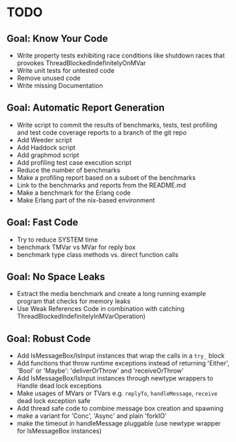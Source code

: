 TODO
====

## Goal: Know Your Code 

* Write property tests exhibiting race
  conditions like shutdown races that
  provokes ThreadBlockedIndefinitelyOnMVar 
* Write unit tests for untested code 
* Remove unused code
* Write missing Documentation 

## Goal: Automatic Report Generation
* Write script to commit the results of benchmarks, tests, 
  test profiling and test code coverage reports
  to a branch of the git repo
* Add Weeder script
* Add Haddock script
* Add graphmod script  
* Add profiling test case execution script
* Reduce the number of benchmarks
* Make a profiling report based on a subset of the benchmarks
* Link to the benchmarks and reports from the README.md
* Make a benchmark for the Erlang code
* Make Erlang part of the nix-based environment

## Goal: Fast Code

* Try to reduce SYSTEM time
* benchmark TMVar vs MVar for reply box 
* benchmark type class methods vs. direct function calls

## Goal: No Space Leaks

* Extract the media benchmark and create a long
  running example program that checks for memory leaks
* Use Weak References Code
  in combination with catching ThreadBlockedIndefinitelyInMVarOperation)

## Goal: Robust Code

* Add IsMessageBox/IsInput instances that wrap the calls in a `try_` block
* Add functions that throw runtime exceptions instead of
  returning 'Either', 'Bool' or 'Maybe': 
   'deliverOrThrow' and 'receiveOrThrow' 
* Add IsMessageBox/IsInput instances through newtype wrappers
  to Handle dead lock exceptions  
* Make usages of MVars or TVars e.g. `replyTo`, `handleMessage`, `receive`
  dead lock exception safe
* Add thread safe code to combine message box creation
  and spawning
* make a variant for 'Conc', 'Async' and plain 'forkIO'
* make the timeout in handleMessage pluggable
   (use newtype wrapper for IsMessageBox instances)

